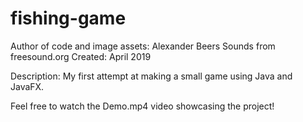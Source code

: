 # fishing-game
Author of code and image assets: Alexander Beers
Sounds from freesound.org
Created: April 2019

Description: My first attempt at making a small game using Java and JavaFX.

Feel free to watch the Demo.mp4 video showcasing the project!
